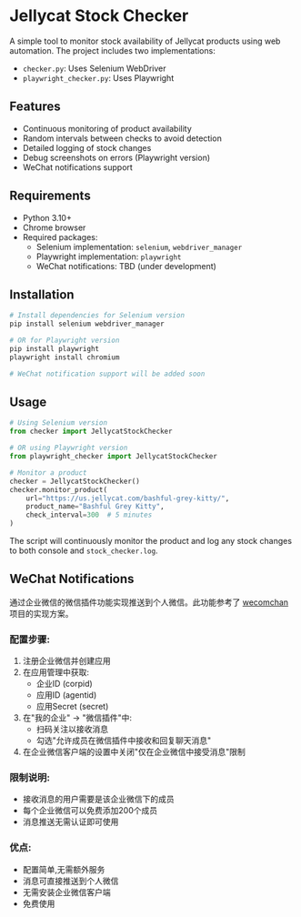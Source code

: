 # Jellycat Stock Checker

A simple tool to monitor stock availability of Jellycat products using web automation. The project includes two implementations:

- `checker.py`: Uses Selenium WebDriver
- `playwright_checker.py`: Uses Playwright

## Features
- Continuous monitoring of product availability
- Random intervals between checks to avoid detection
- Detailed logging of stock changes
- Debug screenshots on errors (Playwright version)
- WeChat notifications support 

## Requirements
- Python 3.10+
- Chrome browser
- Required packages:
  - Selenium implementation: `selenium`, `webdriver_manager`
  - Playwright implementation: `playwright`
  - WeChat notifications: TBD (under development)

## Installation
```bash
# Install dependencies for Selenium version
pip install selenium webdriver_manager

# OR for Playwright version
pip install playwright
playwright install chromium

# WeChat notification support will be added soon
```

## Usage
```python
# Using Selenium version
from checker import JellycatStockChecker

# OR using Playwright version
from playwright_checker import JellycatStockChecker

# Monitor a product
checker = JellycatStockChecker()
checker.monitor_product(
    url="https://us.jellycat.com/bashful-grey-kitty/",
    product_name="Bashful Grey Kitty",
    check_interval=300  # 5 minutes
)
```

The script will continuously monitor the product and log any stock changes to both console and `stock_checker.log`.

## WeChat Notifications
通过企业微信的微信插件功能实现推送到个人微信。此功能参考了 [wecomchan](https://github.com/easychen/wecomchan) 项目的实现方案。

### 配置步骤:

1. 注册企业微信并创建应用
2. 在应用管理中获取:
   - 企业ID (corpid)
   - 应用ID (agentid) 
   - 应用Secret (secret)
3. 在"我的企业" → "微信插件"中:
   - 扫码关注以接收消息
   - 勾选"允许成员在微信插件中接收和回复聊天消息"
4. 在企业微信客户端的设置中关闭"仅在企业微信中接受消息"限制

### 限制说明:
- 接收消息的用户需要是该企业微信下的成员
- 每个企业微信可以免费添加200个成员
- 消息推送无需认证即可使用

### 优点:
- 配置简单,无需额外服务
- 消息可直接推送到个人微信
- 无需安装企业微信客户端
- 免费使用


